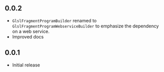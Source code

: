 ## 0.0.2

- `GlslFragmentProgramBuilder` renamed to `GlslFragmentProgramWebserviceBuilder` to emphasize the dependency on a web service.
- Improved docs

## 0.0.1

- Initial release
